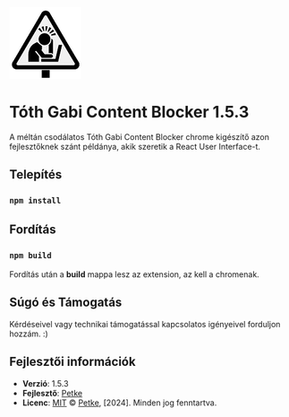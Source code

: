 ![Tóth Gabi Content Blocker](public/icon128.png)
# Tóth Gabi Content Blocker 1.5.3 


A méltán csodálatos Tóth Gabi Content Blocker chrome kigészítő azon fejlesztőknek szánt példánya, akik szeretik a React User Interface-t.

## Telepítés
### `npm install`

## Fordítás
### `npm build`

Fordítás után a **build** mappa lesz az extension, az kell a chromenak.

## Súgó és Támogatás

Kérdéseivel vagy technikai támogatással kapcsolatos igényeivel forduljon hozzám. :)

## Fejlesztői információk

- **Verzió**: 1.5.3
- **Fejlesztő**: [Petke](https://github.com/tajtipeter71)
- **Licenc**: [MIT](LICENSE)
© [Petke](https://github.com/tajtipeter71), [2024]. Minden jog fenntartva.
